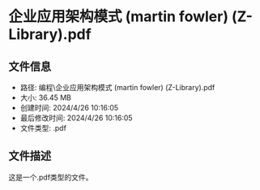 ﻿# 企业应用架构模式 (martin fowler) (Z-Library).pdf

## 文件信息
- 路径: 编程\企业应用架构模式 (martin fowler) (Z-Library).pdf
- 大小: 36.45 MB
- 创建时间: 2024/4/26 10:16:05
- 最后修改时间: 2024/4/26 10:16:05
- 文件类型: .pdf

## 文件描述
这是一个.pdf类型的文件。

